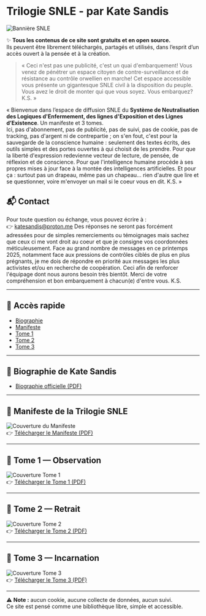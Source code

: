 # Trilogie SNLE - par Kate Sandis

![Bannière SNLE](assets/covers/banniere.webp)

✨ **Tous les contenus de ce site sont gratuits et en open source.**  
Ils peuvent être librement téléchargés, partagés et utilisés, dans l’esprit d’un accès ouvert à la pensée et à la création.

> « Ceci n'est pas une publicité, c'est un quai d'embarquement! Vous venez de pénétrer un espace citoyen de contre-surveillance et de résistance au contrôle orwellien en marche! Cet espace accessible vous présente un gigantesque SNLE civil à la disposition du peuple. Vous avez le droit de monter qui que vous soyez. Vous embarquez? K.S. »

« Bienvenue dans l’espace de diffusion SNLE du **Système de Neutralisation des Logiques d'Enfermement, des lignes d'Exposition et des Lignes d’Existence**. Un manifeste et 3 tomes.  
Ici, pas d'abonnement, pas de publicité, pas de suivi, pas de cookie, pas de tracking, pas d'argent ni de contrepartie ; on s'en fout, c'est pour la sauvegarde de la conscience humaine : seulement des textes écrits, des outils simples et des portes ouvertes à qui choisit de les prendre. Pour que la liberté d'expression redevienne vecteur de lecture, de pensée, de réflexion et de conscience. Pour que l'intelligence humaine procéde à ses propres mises à jour face à la montée des intelligences artificielles. Et pour ça : surtout pas un drapeau, même pas un chapeau... rien d'autre que lire et se questionner, voire m'envoyer un mail si le coeur vous en dit. K.S. »

## 📬 Contact
Pour toute question ou échange, vous pouvez écrire à :  
👉 [katesandis@proton.me](mailto:katesandis@proton.me)
Des réponses ne seront pas forcément adressées pour de simples remerciements ou témoignages mais sachez que ceux ci me vont droit au coeur et que je consigne vos coordonnées méticuleusement. Face au grand nombre de messages en ce printemps 2025, notamment face aux pressions de contrôles ciblés de plus en plus prégnants, je me dois de répondre en priorité aux messages les plus activistes et/ou en recherche de coopération. Ceci afin de renforcer l'équipage dont nous aurons besoin très bientôt. Merci de votre compréhension et bon embarquement à chacun(e) d'entre vous. K.S.

---

## 📑 Accès rapide
- [Biographie](#-biographie-de-kate-sandis)
- [Manifeste](#-manifeste-de-la-trilogie-snle)
- [Tome 1](#-tome-1--observation)
- [Tome 2](#-tome-2--retrait)
- [Tome 3](#-tome-3--incarnation)

---

## 👤 Biographie de Kate Sandis
- [Biographie officielle (PDF)](assets/biographie.pdf)

---

## 📜 Manifeste de la Trilogie SNLE
![Couverture du Manifeste](assets/covers/manifeste.png)  
👉 [Télécharger le Manifeste (PDF)](assets/manifeste.pdf)

---

## 📘 Tome 1 — Observation
![Couverture Tome 1](assets/covers/tome1.png)  
👉 [Télécharger le Tome 1 (PDF)](assets/tome1.pdf)

---

## 📗 Tome 2 — Retrait
![Couverture Tome 2](assets/covers/tome2.png)  
👉 [Télécharger le Tome 2 (PDF)](assets/tome2.pdf)

---

## 📕 Tome 3 — Incarnation
![Couverture Tome 3](assets/covers/tome3.png)  
👉 [Télécharger le Tome 3 (PDF)](assets/tome3.pdf)

---

⚠️ **Note :** aucun cookie, aucune collecte de données, aucun suivi.  
Ce site est pensé comme une bibliothèque libre, simple et accessible. 
